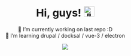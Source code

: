 <h1 align="center">Hi, guys! <img src="https://github.com/wervlad/wervlad/assets/24524555/766d336d-b87d-44ba-807c-c51de2bc6b4d" width="28px" alt="👋"></h1>

<p align="center">
  🔭 I’m currently working on last repo :D<br>
  🌱 I’m learning drupal / docksal / vue-3 / electron
  <!-- 👯 I’m looking to collaborate on ... -->
  <!-- 🤔 I’m looking for help with ... -->
  <!-- 💬 Ask me about ... -->
  <!-- 📫 How to reach me: ... -->
  <!-- 😄 Pronouns: ... -->
  <!-- ⚡ Fun fact: ... -->
</p>

<p align="center">
  <a href="https://github.com/jeesson">
    <img src="https://komarev.com/ghpvc/?username=jeesson&color=blue&style=for-the-badge)" />
  </a>
</p>

